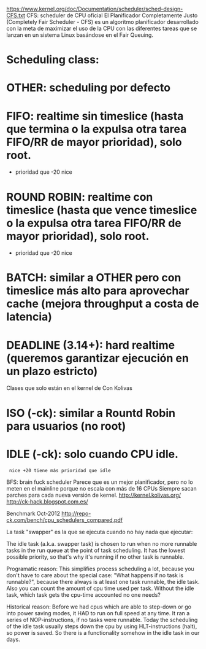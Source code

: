 https://www.kernel.org/doc/Documentation/scheduler/sched-design-CFS.txt
CFS: scheduler de CPU oficial
El Planificador Completamente Justo (Completely Fair Scheduler - CFS) es un algoritmo planificador desarrollado con la meta de maximizar el uso de la CPU con las diferentes tareas que se lanzan en un sistema Linux basándose en el Fair Queuing.


# Scheduling class:
 # OTHER: scheduling por defecto
 # FIFO: realtime sin timeslice (hasta que termina o la expulsa otra tarea FIFO/RR de mayor prioridad), solo root.
   + prioridad que -20 nice
 # ROUND ROBIN: realtime con timeslice (hasta que vence timeslice o la expulsa otra tarea FIFO/RR de mayor prioridad), solo root.
   + prioridad que -20 nice
 # BATCH: similar a OTHER pero con timeslice más alto para aprovechar cache (mejora throughput a costa de latencia)
 # DEADLINE (3.14+): hard realtime (queremos garantizar ejecución en un plazo estricto)
 Clases que solo están en el kernel de Con Kolivas
   # ISO (-ck): similar a Rountd Robin para usuarios (no root)
   # IDLE (-ck): solo cuando CPU idle.
     nice +20 tiene más prioridad que idle


BFS: brain fuck scheduler
Parece que es un mejor planificador, pero no lo meten en el mainline porque no escala con más de 16 CPUs
Siempre sacan parches para cada nueva versión de kernel.
http://kernel.kolivas.org/
http://ck-hack.blogspot.com.es/

Benchmark Oct-2012 http://repo-ck.com/bench/cpu_schedulers_compared.pdf



La task "swapper" es la que se ejecuta cuando no hay nada que ejecutar:

The idle task (a.k.a. swapper task) is chosen to run when no more runnable tasks in the run queue at the point of task scheduling. It has the lowest possible priority, so that's why it's running if no other task is runnable.

Programatic reason: This simplifies process scheduling a lot, because you don't have to care about the special case: "What happens if no task is runnable?", because there always is at least one task runnable, the idle task. Also you can count the amount of cpu time used per task. Without the idle task, which task gets the cpu-time accounted no one needs?

Historical reason: Before we had cpus which are able to step-down or go into power saving modes, it HAD to run on full speed at any time. It ran a series of NOP-instructions, if no tasks were runnable. Today the scheduling of the idle task usually steps down the cpu by using HLT-instructions (halt), so power is saved. So there is a functionality somehow in the idle task in our days.
